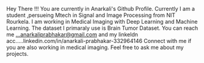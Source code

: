 Hey There !!!
You are currently in Anarkali's Github Profile.
Currently I am a student ,persueing Mtech in Signal and Image Processing from NIT Rourkela.
I am working in Medical Imaging with Deep Learning and Machine Learning.
The dataset I primaraly use is Brain Tumor Dataset.
You can reach me ...anarkaliprabhakar@gmail.com and my linkeldn acc.....linkedin.com/in/anarkali-prabhakar-332964146
Connect with me if you are also working in medical imaging.
Feel free to ask me about my projects.


